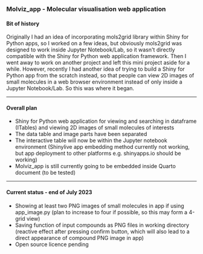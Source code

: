 ### Molviz_app - Molecular visualisation web application

#### **Bit of history**

Originally I had an idea of incorporating mols2grid library within Shiny for Python apps, so I worked on a few ideas, but obviously mols2grid was designed to work inside Jupyter Notebook/Lab, so it wasn't directly compatible with the Shiny for Python web application framework. Then I went away to work on another project and left this mini project aside for a while. However, recently I had another idea of trying to build a Shiny for Python app from the scratch instead, so that people can view 2D images of small molecules in a web browser environment instead of only inside a Jupyter Notebook/Lab. So this was where it began.

---

#### **Overall plan**

- Shiny for Python web application for viewing and searching in dataframe (ITables) and viewing 2D images of small molecules of interests
- The data table and image parts have been separated
- The interactive table will now be within the Jupyter notebook environment (Shinylive app embedding method currently not working, but app deployment to other platforms e.g. shinyapps.io should be working)
- Molviz_app is still currently going to be embedded inside Quarto document (to be tested)

---

#### **Current status - end of July 2023**

- Showing at least two PNG images of small molecules in app if using app_image.py (plan to increase to four if possible, so this may form a 4-grid view)
- Saving function of input compounds as PNG files in working directory (reactive effect after pressing confirm button, which will also lead to a direct appearance of compound PNG image in app)
- Open source licence pending